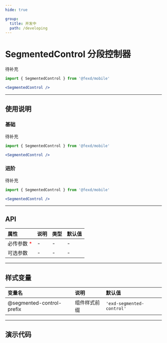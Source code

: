 ```yaml
---
hide: true

group:
  title: 开发中
  path: /developing
---
```


# SegmentedControl 分段控制器 <ImportCost name="SegmentedControl" />

待补充

<!-- prettier-ignore -->
```jsx | pure
import { SegmentedControl } from '@fexd/mobile'

<SegmentedControl />
```

---

## 使用说明

### 基础

待补充

<!-- prettier-ignore -->
```jsx | pure
import { SegmentedControl } from '@fexd/mobile'

<SegmentedControl />
```

### 进阶

待补充

<!-- prettier-ignore -->
```jsx | pure
import { SegmentedControl } from '@fexd/mobile'

<SegmentedControl />
```

---

## API

| 属性                                         | 说明 | 类型 | 默认值 |
| :------------------------------------------- | :--- | :--- | :----- |
| 必传参数 <span style="color: red;">\*</span> | -    | -    | -      |
| 可选参数                                     | -    | -    | -      |

---

## 样式变量

| 变量名                    | 说明         | 默认值                    |
| :------------------------ | :----------- | :------------------------ |
| @segmented-control-prefix | 组件样式前缀 | `'exd-segmented-control'` |

---

## 演示代码

<code src="./demos/demo1/index.tsx" />
